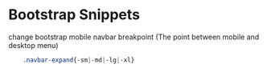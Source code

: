 # Bootstrap Snippets

change bootstrap mobile navbar breakpoint (The point between mobile and desktop menu)

```css
    .navbar-expand{-sm|-md|-lg|-xl}
```